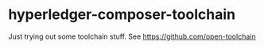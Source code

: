 # hyperledger-composer-toolchain
Just trying out some toolchain stuff. See https://github.com/open-toolchain
